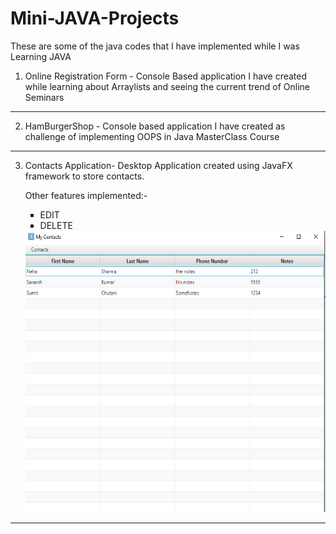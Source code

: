 # Mini-JAVA-Projects
These are some of the java codes that I have implemented while I was Learning JAVA

1. Online Registration Form - Console Based application I have created while learning about Arraylists and seeing the current trend of Online Seminars

---

2. HamBurgerShop - Console based application I have created as challenge of implementing OOPS in Java MasterClass Course

---

3. Contacts Application- Desktop Application created using JavaFX framework to store contacts.
  
    Other features implemented:-
    <ul type="square">
    <li>EDIT
    <li>DELETE
    </ul>
    
    <img src="Images/contactsApp.png" alt="Desktop application" height="450" width="600"/>
 ---   
 
